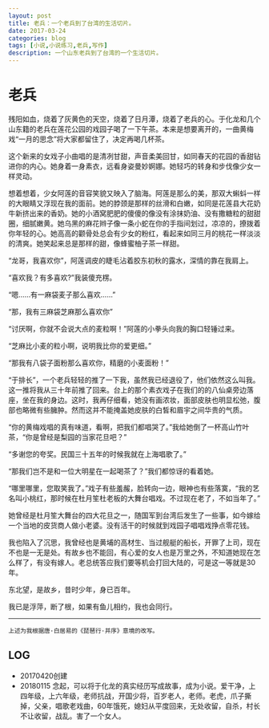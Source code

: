 ```yaml
---
layout: post
title: 老兵：一个老兵到了台湾的生活切片。
date: 2017-03-24
categories: blog
tags: [小说,小说练习,老兵,写作]
description: 一个山东老兵到了台湾的一个生活切片。
---
```


# 老兵

残阳如血，烧着了灰黄色的天空，烧着了日月潭，烧着了老兵的心。于化龙和几个山东籍的老兵在莲花公园的戏园子喝了一下午茶。本来是想要离开的，一曲黄梅戏“一月的思念”将大家都留住了，决定再喝几杯茶。

这个新来的女戏子小曲唱的是清冽甘甜，声音柔美回甘，如同春天的花园的香甜钻进你的内心。她身着一身素衣，远看身姿曼妙婀娜。她轻巧的转身和步伐像少女一样灵动。

想着想着，少女阿莲的音容笑貌又映入了脑海。阿莲是那么的美，那双大蝌蚪一样的大眼睛又浮现在我的面前。她的脖颈是那样的丝滑和白嫩，如同是花莲县大花奶牛新挤出来的香奶。她的小酒窝肥肥的傻傻的像没有涂抹奶油、没有撒糖粒的甜甜圈，细腻嫩黄。她乌黑的麻花辫子像一条小蛇在你的手指间划过，凉凉的，撩拨着你年轻的心。她高高的颧骨处总会有少女的粉红，看起来如同三月的桃花一样淡淡的清爽。她笑起来总是那样的甜，像蜂蜜柚子茶一样甜。

“龙哥，我喜欢你”，阿莲调皮的睫毛沾着胶东初秋的露水，深情的靠在我肩上。

“喜欢我？有多喜欢?”我装傻充楞。

“嗯……有一麻袋麦子那么喜欢……”

“那，我有三麻袋芝麻那么喜欢你”

“讨厌啊，你就不会说大点的麦粒啊！”阿莲的小拳头向我的胸口轻锤过来。

“芝麻比小麦的粒小啊，说明我比你的爱更细。”

“那我有八袋子面粉那么喜欢你，精磨的小麦面粉！”

“于排长”，一个老兵轻轻的推了一下我，虽然我已经退役了，他们依然这么叫我。这一推将我从三十年前推了回来。台上的那个素衣戏子在我们的的八仙桌旁边落座，坐在我的身边。这时，我再仔细看，她没有画浓妆，面部皮肤也明显松弛，腹部也略微有些臃肿。然而这并不能掩盖她皮肤的白皙和眉宇之间华贵的气质。

“你的黄梅戏唱的真有味道，看啊，把我们都唱哭了。”我给她倒了一杯高山竹叶茶，“你是曾经是梨园的当家花旦吧？”

“多谢您的夸奖。民国三十五年的时候我就在上海唱歌了。”

“那我们岂不是和一位大明星在一起喝茶了？”我们都惊讶的看着她。

“哪里哪里，您取笑我了。”戏子有些羞赧，脸转向一边，眼神也有些落寞，“我的艺名叫小桃红，那时候在杜月笙杜老板的大舞台唱戏。不过现在老了，不如当年了。”

她曾经是杜月笙大舞台的四大花旦之一，随国军到台湾后发生了一些事，如今嫁给一个当地的皮货商人做小老婆。没有活干的时候就到戏园子唱唱戏挣点零花钱。

我也陷入了沉思，我曾经也是黄埔的高材生、当过舰艇的船长，开罪了上司，现在不也是一无是处。有故乡也不能回，有心爱的女人也是万里之外，不知道她现在怎么样了，有没有嫁人。老总统答应我们要等机会打回大陆的，可是这一等就是30年。

东北望，是故乡，昔时少年，身已百年。

我已是浮萍，断了根，如果有鱼儿相约，我也会同行。


---
    上述为我根据唐·白居易的《琵琶行·并序》意境的改写。



## LOG
- 20170420创建
- 20180115 念起，可以将于化龙的真实经历写成故事，成为小说。爱干净，上四年级，上六年级，老师抗战，开国少将，百岁老人，老师。老虎，爪子撕掉，父亲，唱歌老戏曲，60年饿死，媳妇从平度回来，无处收留，自杀，村长不让收留，战乱。害了一个女人。


>
